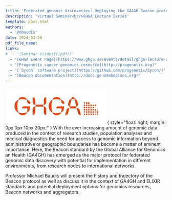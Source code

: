 ```yaml
---
title: 'Federated genomic discoveries: Deploying the GA4GH Beacon protocol'
description: 'Virtual Seminar<br/>GHGA Lecture Series'
template: post.html 
authors:
  - '@mbaudis'
date: 2024-03-20
pdf_file_name:
links:
#  - '[Seminar slides](/pdf/)'
  - "[GHGA Event Page](https://www.ghga.de/events/detail/ghga-lecture-series-michael-baudis-virtual)"
  - "[Progenetix cancer genomics resource](http://progenetix.org)"
  - '[`bycon` software project](https://github.com/progenetix/bycon/)'
  - "[Beacon documentation](http://docs.genomebeacons.org)"
---
```


![GHGA logo](/img/logo-ghga.webp){ style="float: right; margin: 0px 0px 10px 20px;" }
With the ever increasing amount of genomic data produced in the context of research studies, population analyses and medical diagnostics the need for access to genomic information beyond administrative or geographic boundaries has become a matter of eminent importance. <!--more-->
Here, the Beacon standard by the Global Alliance for Genomics an Health (GA4GH) has emerged as the major protocol for federated genomic data discovery with potential for implementation in different environments, from research nodes to international networks.

Professor Michael Baudis will present the history and trajectory of the Beacon protocol as well as discuss it in the context of GA4GH and ELIXIR standards and potential deployment options for genomics resources, Beacon networks and aggregators.
